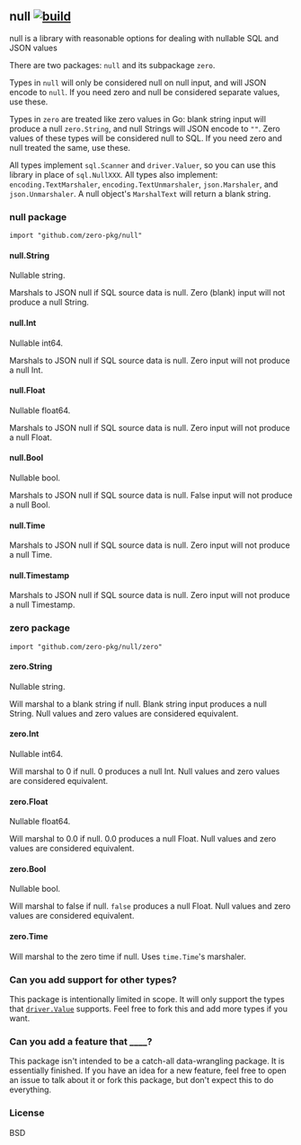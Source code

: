 ## null [![build](https://github.com/zero-pkg/null/actions/workflows/ci.yml/badge.svg?branch=master)](https://github.com/zero-pkg/null/actions/workflows/ci.yml)

null is a library with reasonable options for dealing with nullable SQL and JSON values

There are two packages: `null` and its subpackage `zero`.

Types in `null` will only be considered null on null input, and will JSON encode to `null`. If you need zero and null be considered separate values, use these.

Types in `zero` are treated like zero values in Go: blank string input will produce a null `zero.String`, and null Strings will JSON encode to `""`. Zero values of these types will be considered null to SQL. If you need zero and null treated the same, use these.

All types implement `sql.Scanner` and `driver.Valuer`, so you can use this library in place of `sql.NullXXX`.
All types also implement: `encoding.TextMarshaler`, `encoding.TextUnmarshaler`, `json.Marshaler`, and `json.Unmarshaler`. A null object's `MarshalText` will return a blank string.

### null package

`import "github.com/zero-pkg/null"`

#### null.String
Nullable string.

Marshals to JSON null if SQL source data is null. Zero (blank) input will not produce a null String.

#### null.Int
Nullable int64.

Marshals to JSON null if SQL source data is null. Zero input will not produce a null Int.

#### null.Float
Nullable float64.

Marshals to JSON null if SQL source data is null. Zero input will not produce a null Float.

#### null.Bool
Nullable bool.

Marshals to JSON null if SQL source data is null. False input will not produce a null Bool.

#### null.Time

Marshals to JSON null if SQL source data is null. Zero input will not produce a null Time.

#### null.Timestamp

Marshals to JSON null if SQL source data is null. Zero input will not produce a null Timestamp.

### zero package

`import "github.com/zero-pkg/null/zero"`

#### zero.String
Nullable string.

Will marshal to a blank string if null. Blank string input produces a null String. Null values and zero values are considered equivalent.

#### zero.Int
Nullable int64.

Will marshal to 0 if null. 0 produces a null Int. Null values and zero values are considered equivalent.

#### zero.Float
Nullable float64.

Will marshal to 0.0 if null. 0.0 produces a null Float. Null values and zero values are considered equivalent.

#### zero.Bool
Nullable bool.

Will marshal to false if null. `false` produces a null Float. Null values and zero values are considered equivalent.

#### zero.Time

Will marshal to the zero time if null. Uses `time.Time`'s marshaler.

### Can you add support for other types?
This package is intentionally limited in scope. It will only support the types that [`driver.Value`](https://godoc.org/database/sql/driver#Value) supports. Feel free to fork this and add more types if you want.

### Can you add a feature that ____?
This package isn't intended to be a catch-all data-wrangling package. It is essentially finished. If you have an idea for a new feature, feel free to open an issue to talk about it or fork this package, but don't expect this to do everything.

### License
BSD

